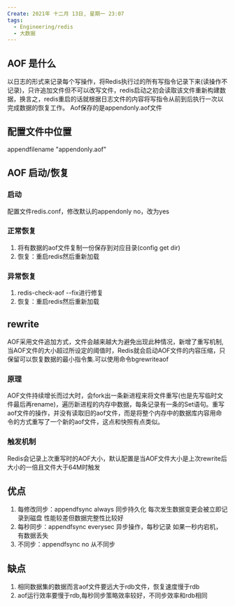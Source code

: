 ```yaml
---
Create: 2021年 十二月 13日, 星期一 23:07
tags: 
  - Engineering/redis
  - 大数据
---
```



## AOF 是什么
以日志的形式来记录每个写操作，将Redis执行过的所有写指令记录下来(读操作不记录)，只许追加文件但不可以改写文件，redis启动之初会读取该文件重新构建数据，换言之，redis重启的话就根据日志文件的内容将写指令从前到后执行一次以完成数据的恢复工作。
Aof保存的是appendonly.aof文件


## 配置文件中位置
appendfilename "appendonly.aof"


## AOF 启动/恢复

### 启动
配置文件redis.conf，修改默认的appendonly no，改为yes
### 正常恢复
1. 将有数据的aof文件复制一份保存到对应目录(config get dir)
2. 恢复：重启redis然后重新加载

### 异常恢复
1. redis-check-aof --fix进行修复
2. 恢复：重启redis然后重新加载



## rewrite
AOF采用文件追加方式，文件会越来越大为避免出现此种情况，新增了重写机制,当AOF文件的大小超过所设定的阈值时，Redis就会启动AOF文件的内容压缩，只保留可以恢复数据的最小指令集.可以使用命令bgrewriteaof

### 原理
AOF文件持续增长而过大时，会fork出一条新进程来将文件重写(也是先写临时文件最后再rename)，遍历新进程的内存中数据，每条记录有一条的Set语句。重写aof文件的操作，并没有读取旧的aof文件，而是将整个内存中的数据库内容用命令的方式重写了一个新的aof文件，这点和快照有点类似。
### 触发机制
Redis会记录上次重写时的AOF大小，默认配置是当AOF文件大小是上次rewrite后大小的一倍且文件大于64M时触发

## 优点
1. 每修改同步：appendfsync always   同步持久化 每次发生数据变更会被立即记录到磁盘  性能较差但数据完整性比较好
2. 每秒同步：appendfsync everysec    异步操作，每秒记录   如果一秒内宕机，有数据丢失
3. 不同步：appendfsync no   从不同步


## 缺点
1. 相同数据集的数据而言aof文件要远大于rdb文件，恢复速度慢于rdb
2. aof运行效率要慢于rdb,每秒同步策略效率较好，不同步效率和rdb相同







